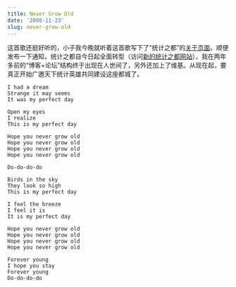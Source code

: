 ```yaml
---
title: Never Grow Old
date: '2008-11-23'
slug: never-grow-old
---
```


这首歌还挺好听的，小子我今晚就听着这首歌写下了“统计之都”的[关于页面](https://cosx.org/about/)。顺便发布一下通知，统计之都自今日起全面转型（访问[新的统计之都网站](https://cosx.org)），我在两年多前的“博客+论坛”结构终于出现在人世间了，另外还加上了维基。从现在起，要真正开始广邀天下统计英雄共同建设这座都城了。

	I had a dream
	Strange it may seems
	It was my perfect day

	Open my eyes
	I realize
	This is my perfect day

	Hope you never grow old
	Hope you never grow old
	Hope you never grow old
	Hope you never grow old

	Do-do-do-do

	Birds in the sky
	They look so high
	This is my perfect day

	I feel the breeze
	I feel it is
	It is my perfect day

	Hope you never grow old
	Hope you never grow old
	Hope you never grow old
	Hope you never grow old

	Forever young
	I hope you stay
	Forever young
	Do-do-do-do
